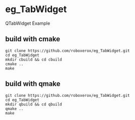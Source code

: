 # eg_TabWidget
QTabWidget Example


## build with cmake

    git clone https://github.com/roboxerox/eg_TabWidget.git
    cd eg_TabWidget
    mkdir cbuild && cd cbuild
    cmake ..
    make

## build with qmake
  
    git clone https://github.com/roboxerox/eg_TabWidget.git
    cd eg_TabWidget
    mkdir qbuild && cd qbuild
    qmake ..
    make
